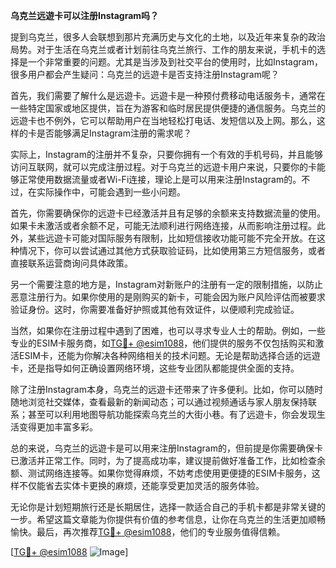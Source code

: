 **乌克兰远遊卡可以注册Instagram吗？**

提到乌克兰，很多人会联想到那片充满历史与文化的土地，以及近年来复杂的政治局势。对于生活在乌克兰或者计划前往乌克兰旅行、工作的朋友来说，手机卡的选择是一个非常重要的问题。尤其是当涉及到社交平台的使用时，比如Instagram，很多用户都会产生疑问：乌克兰的远遊卡是否支持注册Instagram呢？

首先，我们需要了解什么是远遊卡。远遊卡是一种预付费移动电话服务卡，通常在一些特定国家或地区提供，旨在为游客和临时居民提供便捷的通信服务。乌克兰的远遊卡也不例外，它可以帮助用户在当地轻松打电话、发短信以及上网。那么，这样的卡是否能够满足Instagram注册的需求呢？

实际上，Instagram的注册并不复杂，只要你拥有一个有效的手机号码，并且能够访问互联网，就可以完成注册过程。对于乌克兰的远遊卡用户来说，只要你的卡能够正常使用数据流量或者Wi-Fi连接，理论上是可以用来注册Instagram的。不过，在实际操作中，可能会遇到一些小问题。

首先，你需要确保你的远遊卡已经激活并且有足够的余额来支持数据流量的使用。如果卡未激活或者余额不足，可能无法顺利进行网络连接，从而影响注册过程。此外，某些远遊卡可能对国际服务有限制，比如短信接收功能可能不完全开放。在这种情况下，你可以尝试通过其他方式获取验证码，比如使用第三方短信服务，或者直接联系运营商询问具体政策。

另一个需要注意的地方是，Instagram对新账户的注册有一定的限制措施，以防止恶意注册行为。如果你使用的是刚购买的新卡，可能会因为账户风险评估而被要求验证身份。这时，你需要准备好护照或其他有效证件，以便顺利完成验证。

当然，如果你在注册过程中遇到了困难，也可以寻求专业人士的帮助。例如，一些专业的ESIM卡服务商，如[TG💪+ @esim1088](https://t.me/s/esim1088)，他们提供的服务不仅包括购买和激活ESIM卡，还能为你解决各种网络相关的技术问题。无论是帮助选择合适的远遊卡，还是指导如何正确设置网络环境，这些专业团队都能提供全面的支持。

除了注册Instagram本身，乌克兰的远遊卡还带来了许多便利。比如，你可以随时随地浏览社交媒体，查看最新的新闻动态；可以通过视频通话与家人朋友保持联系；甚至可以利用地图导航功能探索乌克兰的大街小巷。有了远遊卡，你会发现生活变得更加丰富多彩。

总的来说，乌克兰的远遊卡是可以用来注册Instagram的，但前提是你需要确保卡已激活并正常工作。同时，为了提高成功率，建议提前做好准备工作，比如检查余额、测试网络连接等。如果你觉得麻烦，不妨考虑使用更便捷的ESIM卡服务，这样不仅能省去实体卡更换的麻烦，还能享受更加灵活的服务体验。

无论你是计划短期旅行还是长期居住，选择一款适合自己的手机卡都是非常关键的一步。希望这篇文章能为你提供有价值的参考信息，让你在乌克兰的生活更加顺畅愉快。最后，再次推荐[TG💪+ @esim1088](https://t.me/s/esim1088)，他们的专业服务值得信赖。

[[TG💪+ @esim1088](https://t.me/s/esim1088) ![Image](https://i.postimg.cc/4NQfJmqS/Snipaste-2025-05-13-00-14-12.png)]